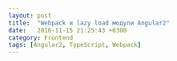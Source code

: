 ```yaml
---
layout: post
title:  "Webpack и lazy load модули Angular2"
date:   2016-11-15 21:25:43 +0300
category: Frontend
tags: [Angular2, TypeScript, Webpack]
---
```

